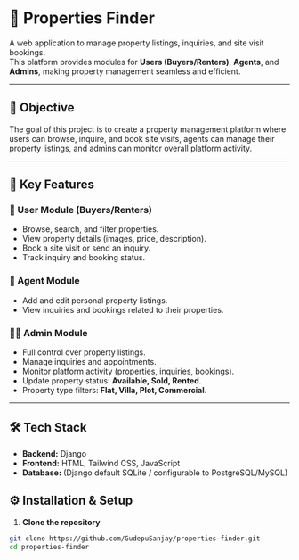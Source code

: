 # 🏡 Properties Finder  

A web application to manage property listings, inquiries, and site visit bookings.  
This platform provides modules for **Users (Buyers/Renters)**, **Agents**, and **Admins**, making property management seamless and efficient.  

---

## 🚀 Objective  
The goal of this project is to create a property management platform where users can browse, inquire, and book site visits, agents can manage their property listings, and admins can monitor overall platform activity.

---

## 🔑 Key Features  

### 👤 User Module (Buyers/Renters)  
- Browse, search, and filter properties.  
- View property details (images, price, description).  
- Book a site visit or send an inquiry.  
- Track inquiry and booking status.  

### 🏢 Agent Module  
- Add and edit personal property listings.  
- View inquiries and bookings related to their properties.  

### 👨‍💼 Admin Module  
- Full control over property listings.  
- Manage inquiries and appointments.  
- Monitor platform activity (properties, inquiries, bookings).  
- Update property status: **Available, Sold, Rented**.  
- Property type filters: **Flat, Villa, Plot, Commercial**.  

---

## 🛠️ Tech Stack  
- **Backend:** Django  
- **Frontend:** HTML, Tailwind CSS, JavaScript  
- **Database:** (Django default SQLite / configurable to PostgreSQL/MySQL)  



## ⚙️ Installation & Setup  

1. **Clone the repository**  
```bash
git clone https://github.com/GudepuSanjay/properties-finder.git
cd properties-finder
